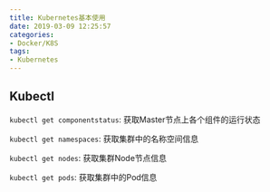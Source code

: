 ```yaml
---
title: Kubernetes基本使用
date: 2019-03-09 12:25:57
categories: 
- Docker/K8S
tags: 
- Kubernetes
---
```


## Kubectl

`kubectl get componentstatus`: 获取Master节点上各个组件的运行状态

`kubectl get namespaces`: 获取集群中的名称空间信息

`kubectl get nodes`: 获取集群Node节点信息

`kubectl get pods`: 获取集群中的Pod信息